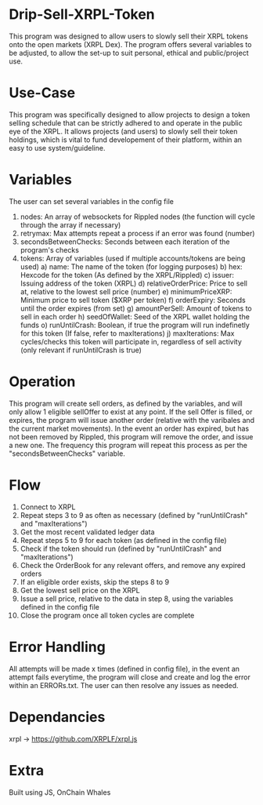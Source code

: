 # Drip-Sell-XRPL-Token
This program was designed to allow users to slowly sell their XRPL tokens onto the open markets (XRPL Dex). The program offers several variables to be adjusted, to allow the set-up to suit personal, ethical and public/project use.

# Use-Case
This program was specifically designed to allow projects to design a token selling schedule that can be strictly adhered to and operate in the public eye of the XRPL. It allows projects (and users) to slowly sell their token holdings, which is vital to fund developement of their platform, within an easy to use system/guideline.

# Variables
The user can set several variables in the config file
1) nodes: An array of websockets for Rippled nodes (the function will cycle through the array if necessary)
2) retrymax: Max attempts repeat a process if an error was found (number)
3) secondsBetweenChecks: Seconds between each iteration of the program's checks
4) tokens: Array of variables (used if multiple accounts/tokens are being used)
      a) name: The name of the token (for logging purposes)
      b) hex: Hexcode for the token (As defined by the XRPL/Rippled)
      c) issuer: Issuing address of the token (XRPL)
      d) relativeOrderPrice: Price to sell at, relative to the lowest sell price (number)
      e) minimumPriceXRP: Minimum price to sell token ($XRP per token)
      f) orderExpiry: Seconds until the order expires (from set)
      g) amountPerSell: Amount of tokens to sell in each order
      h) seedOfWallet: Seed of the XRPL wallet holding the funds
      o) runUntilCrash: Boolean, if true the program will run indefinetly for this token (If false, refer to maxIterations)
      j) maxIterations: Max cycles/checks this token will participate in, regardless of sell activity (only relevant if runUntilCrash is true)
     
# Operation 
This program will create sell orders, as defined by the variables, and will only allow 1 eligible sellOffer to exist at any point. If the sell Offer is filled, or expires, the program will issue another order (relative with the varibales and the current market movements). In the event an order has expired, but has not been removed by Rippled, this program will remove the order, and issue a new one. The frequency this program will repeat this process as per the "secondsBetweenChecks" variable.

# Flow
1) Connect to XRPL
2) Repeat steps 3 to 9 as often as necessary (defined by "runUntilCrash" and "maxIterations")
3) Get the most recent validated ledger data
4) Repeat steps 5 to 9 for each token (as defined in the config file)
5) Check if the token should run (defined by "runUntilCrash" and "maxIterations")
6) Check the OrderBook for any relevant offers, and remove any expired orders
7) If an eligible order exists, skip the steps 8 to 9
8) Get the lowest sell price on the XRPL
9) Issue a sell price, relative to the data in step 8, using the variables defined in the config file
10) Close the program once all token cycles are complete 

# Error Handling 
All attempts will be made x times (defined in config file), in the event an attempt fails everytime, the program will close and create and log the error within an ERRORs.txt. The user can then resolve any issues as needed.

# Dependancies
xrpl -> https://github.com/XRPLF/xrpl.js

# Extra
Built using JS, OnChain Whales
